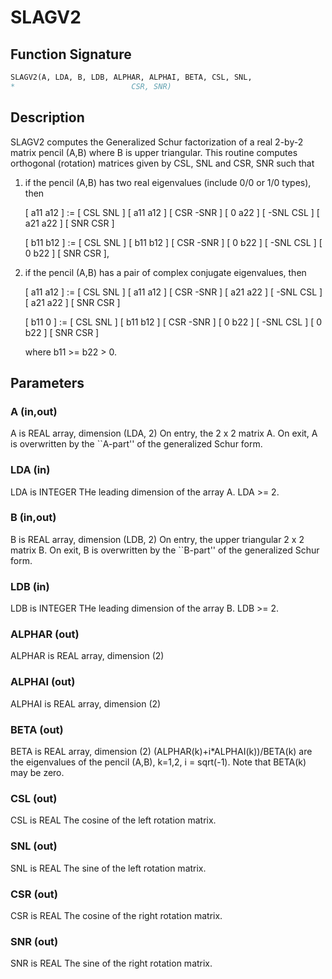 # SLAGV2

## Function Signature

```fortran
SLAGV2(A, LDA, B, LDB, ALPHAR, ALPHAI, BETA, CSL, SNL,
*                          CSR, SNR)
```

## Description


 SLAGV2 computes the Generalized Schur factorization of a real 2-by-2
 matrix pencil (A,B) where B is upper triangular. This routine
 computes orthogonal (rotation) matrices given by CSL, SNL and CSR,
 SNR such that

 1) if the pencil (A,B) has two real eigenvalues (include 0/0 or 1/0
    types), then

    [ a11 a12 ] := [  CSL  SNL ] [ a11 a12 ] [  CSR -SNR ]
    [  0  a22 ]    [ -SNL  CSL ] [ a21 a22 ] [  SNR  CSR ]

    [ b11 b12 ] := [  CSL  SNL ] [ b11 b12 ] [  CSR -SNR ]
    [  0  b22 ]    [ -SNL  CSL ] [  0  b22 ] [  SNR  CSR ],

 2) if the pencil (A,B) has a pair of complex conjugate eigenvalues,
    then

    [ a11 a12 ] := [  CSL  SNL ] [ a11 a12 ] [  CSR -SNR ]
    [ a21 a22 ]    [ -SNL  CSL ] [ a21 a22 ] [  SNR  CSR ]

    [ b11  0  ] := [  CSL  SNL ] [ b11 b12 ] [  CSR -SNR ]
    [  0  b22 ]    [ -SNL  CSL ] [  0  b22 ] [  SNR  CSR ]

    where b11 >= b22 > 0.


## Parameters

### A (in,out)

A is REAL array, dimension (LDA, 2) On entry, the 2 x 2 matrix A. On exit, A is overwritten by the ``A-part'' of the generalized Schur form.

### LDA (in)

LDA is INTEGER THe leading dimension of the array A. LDA >= 2.

### B (in,out)

B is REAL array, dimension (LDB, 2) On entry, the upper triangular 2 x 2 matrix B. On exit, B is overwritten by the ``B-part'' of the generalized Schur form.

### LDB (in)

LDB is INTEGER THe leading dimension of the array B. LDB >= 2.

### ALPHAR (out)

ALPHAR is REAL array, dimension (2)

### ALPHAI (out)

ALPHAI is REAL array, dimension (2)

### BETA (out)

BETA is REAL array, dimension (2) (ALPHAR(k)+i*ALPHAI(k))/BETA(k) are the eigenvalues of the pencil (A,B), k=1,2, i = sqrt(-1). Note that BETA(k) may be zero.

### CSL (out)

CSL is REAL The cosine of the left rotation matrix.

### SNL (out)

SNL is REAL The sine of the left rotation matrix.

### CSR (out)

CSR is REAL The cosine of the right rotation matrix.

### SNR (out)

SNR is REAL The sine of the right rotation matrix.

